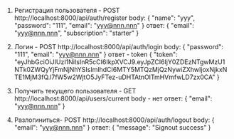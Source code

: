 <!-- USER -->

1. Регистрация пользователя - POST
http://localhost:8000/api/auth/register
    body:
        {
        "name": "yyy",
        "password": "111",
        "email": "yyy@nnn.nnn"
        }
    ответ:
        {
        "email": "yyy@nnn.nnn",
        "subscription": "starter"
        }

2. Логин - POST
http://localhost:8000/api/auth/login
    body:
        {
        "password": "111",
        "email": "yyy@nnn.nnn"
        }
    ответ - token
        {
        "token": "eyJhbGciOiJIUzI1NiIsInR5cCI6IkpXVCJ9.eyJpZCI6IjY0ZDEzNTgwMzU1NTk0ZWQyYjFmNjNhYSIsImlhdCI6MTY5MTQzMjQzNywiZXhwIjoxNjkxNTE1MjM3fQ.l7fW5w2WjtO5JyFTez-uDHTAtnOlTmHVmfwLD7zx0CA"
        }

3. Получить текущего пользователя - GET
http://localhost:8000/api/users/current
    body - нет
    ответ:
        {
        "email": "yyy@nnn.nnn"
        }

4. Разлогиниться- POST
http://localhost:8000/api/auth/logout
    body:
        {
        "email": "yyy@nnn.nnn"
        }
    ответ:
        {
        "message": "Signout success"
        }